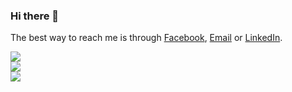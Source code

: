 ### Hi there 👋

<!-- <a href="#">
  <img align="right" src="https://github-readme-stats.vercel.app/api?username=vndee&show_icons=true&theme=default">
</a>
 -->
The best way to reach me is through [Facebook](https://www.facebook.com/trandongtruclam), [Email](mailto:trandongtruclam@gmail.com) or [LinkedIn](https://www.linkedin.com/in/truclamtrandong).

![](https://github-readme-stats.vercel.app/api?username=trandongtruclam&theme=synthwave&hide_border=false&include_all_commits=false&count_private=false)<br/>
![](https://github-readme-streak-stats.herokuapp.com/?user=trandongtruclam&theme=synthwave&hide_border=false)<br/>
![](https://github-readme-stats.vercel.app/api/top-langs/?username=trandongtruclam&theme=synthwave&hide_border=false&include_all_commits=false&count_private=false&layout=compact)

